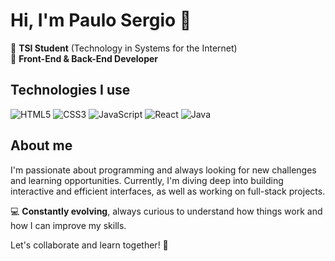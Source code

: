 # Hi, I'm Paulo Sergio 👋

🚀 **TSI Student** (Technology in Systems for the Internet)  
🎨 **Front-End & Back-End Developer**

## Technologies I use

![HTML5](https://img.shields.io/badge/-HTML5-E34F26?style=flat&logo=html5&logoColor=white) ![CSS3](https://img.shields.io/badge/-CSS3-1572B6?style=flat&logo=css3&logoColor=white) ![JavaScript](https://img.shields.io/badge/-JavaScript-F7DF1E?style=flat&logo=javascript&logoColor=black) ![React](https://img.shields.io/badge/-React-61DAFB?style=flat&logo=react&logoColor=black) ![Java](https://img.shields.io/badge/-Java-007396?style=flat&logo=java&logoColor=white)

## About me

I'm passionate about programming and always looking for new challenges and learning opportunities. Currently, I'm diving deep into building interactive and efficient interfaces, as well as working on full-stack projects.

💻 **Constantly evolving**, always curious to understand how things work and how I can improve my skills.

Let's collaborate and learn together! 🌟

